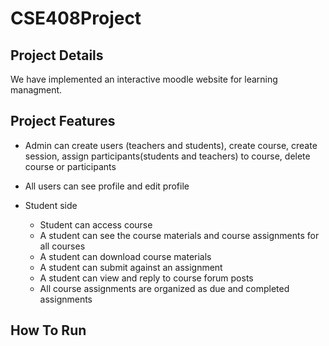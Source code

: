 # CSE408Project

## Project Details

We have implemented an interactive moodle website for learning managment.

## Project Features

- Admin can create users (teachers and students), create course, create session, assign participants(students and teachers) to course, delete course or participants

- All users can see profile and edit profile

- Student side
    - Student can access course
    - A student can see the course materials and course assignments for all courses
    - A student can download course materials 
    - A student can submit against an assignment
    - A student can view and reply to course forum posts
    - All course assignments are organized as due and completed assignments

## How To Run
